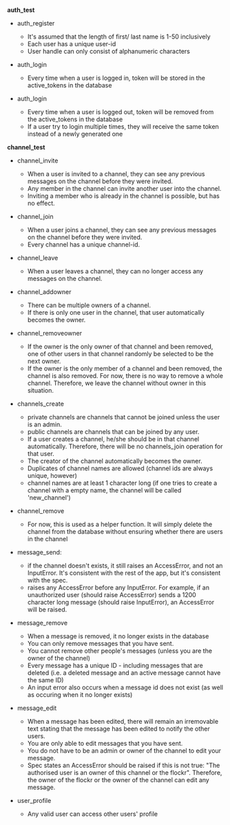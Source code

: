 **auth_test**


* auth_register
	* It's assumed that the length of first/ last name is 1-50 inclusively
	* Each user has a unique user-id
	* User handle can only consist of alphanumeric characters

* auth_login
    * Every time when a user is logged in, token will be stored in the active_tokens in the database

* auth_login
    * Every time when a user is logged out, token will be removed from the active_tokens in the database
    * If a user try to login multiple times, they will receive the same token instead of a newly generated one

**channel_test**

* channel_invite
    * When a user is invited to a channel, they can see any previous messages on the channel before they were invited.
    * Any member in the channel can invite another user into the channel.
    * Inviting a member who is already in the channel is possible, but has no effect.

* channel_join
    * When a user joins a channel, they can see any previous messages on the channel before they were invited.
    * Every channel has a unique channel-id.

* channel_leave
    * When a user leaves a channel, they can no longer access any messages on the channel.

* channel_addowner
    * There can be multiple owners of a channel.
    * If there is only one user in the channel, that user automatically becomes the owner.

* channel_removeowner
    * If the owner is the only owner of that channel and been removed, one of other users in that channel randomly be selected to be the next owner.
    * If the owner is the only member of a channel and been removed, the channel is also removed. For now, there is no way to remove a whole channel. Therefore, we leave the channel without owner in this situation.

* channels_create
    * private channels are channels that cannot be joined unless the user is an admin.
    * public channels are channels that can be joined by any user.
    * If a user creates a channel, he/she should be in that channel automatically. Therefore, there will be no channels_join operation for that user.
    * The creator of the channel automatically becomes the owner.
    * Duplicates of channel names are allowed (channel ids are always unique, however)
    * channel names are at least 1 character long (if one tries to create a channel with a empty name, the channel will be called 'new_channel')

* channel_remove
    * For now, this is used as a helper function. It will simply delete the channel from the database without ensuring whether there are users in the channel

* message_send:
    * if the channel doesn't exists, it still raises an AccessError, and not an InputError. It's consistent with the rest of the app, but it's consistent with the spec.
    * raises any AccessError before any InputError. For example, if an unauthorized user (should raise AccessError) sends a 1200 character long message (should raise InputError), an AccessError will be raised.

* message_remove
    * When a message is removed, it no longer exists in the database
    * You can only remove messages that you have sent.
    * You cannot remove other people's messages (unless you are the owner of the channel)
    * Every message has a unique ID - including messages that are deleted (i.e. a deleted message and an active message cannot have the same ID)
    * An input error also occurs when a message id does not exist (as well as occuring when it no longer exists)

* message_edit
    * When a message has been edited, there will remain an irremovable text stating that the message has been edited
    to notify the other users.
    * You are only able to edit messages that you have sent.
    * You do not have to be an admin or owner of the channel to edit your message.
    * Spec states an AccessError should be raised if this is not true: "The authorised user is an owner of this channel or the flockr". Therefore, the owner of the flockr or the owner of the channel can edit any message.

* user_profile
    * Any valid user can access other users' profile